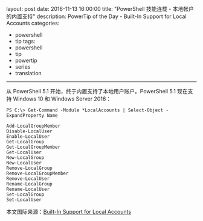 ﻿layout: post
date: 2016-11-13 16:00:00
title: "PowerShell 技能连载 - 本地帐户的内置支持"
description: PowerTip of the Day - Built-In Support for Local Accounts
categories:
- powershell
- tip
tags:
- powershell
- tip
- powertip
- series
- translation
---
从 PowerShell 5.1 开始，终于内置支持了本地用户账户。PowerShell 5.1 现在支持 Windows 10 和 Windows Server 2016：

    PS C:\> Get-Command -Module *LocalAccounts | Select-Object -ExpandProperty Name

    Add-LocalGroupMember
    Disable-LocalUser
    Enable-LocalUser
    Get-LocalGroup
    Get-LocalGroupMember
    Get-LocalUser
    New-LocalGroup
    New-LocalUser
    Remove-LocalGroup
    Remove-LocalGroupMember
    Remove-LocalUser
    Rename-LocalGroup
    Rename-LocalUser
    Set-LocalGroup
    Set-LocalUser

<!--more-->
本文国际来源：[Built-In Support for Local Accounts](http://community.idera.com/powershell/powertips/b/tips/posts/built-in-support-for-local-accounts)
